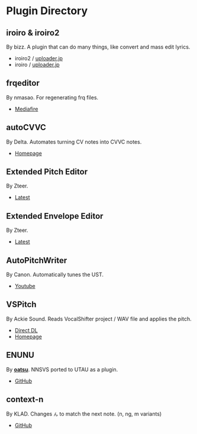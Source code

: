 # Plugin Directory

## iroiro & iroiro2
By bizz. A plugin that can do many things, like convert and mass edit lyrics.

- iroiro2 / [uploader.jp](https://ux.getuploader.com/bizz_v/download/182)
- iroiro / [uploader.jp](https://ux.getuploader.com/bizz_v/download/141)

## frqeditor
By nmasao. For regenerating frq files.

- [Mediafire](https://www.mediafire.com/folder/rra0zg66lb419/frqeditor)

## autoCVVC
By Delta. Automates turning CV notes into CVVC notes.

- [Homepage](https://delta-kimigatame.hatenablog.jp/entry/ar1172141)

## Extended Pitch Editor
By Zteer.

- [Latest](http://z-server.game.coocan.jp/utau/utautop.html#pitedit)

## Extended Envelope Editor
By Zteer.

- [Latest](http://z-server.game.coocan.jp/utau/utautop.html#envedit)

## AutoPitchWriter
By Canon. Automatically tunes the UST.

- [Youtube](https://www.youtube.com/watch?v=pdxMg2ViASU)

## VSPitch
By Ackie Sound. Reads VocalShifter project / WAV file and applies the pitch.

- [Direct DL](https://ackiesound.ifdef.jp/data/vspitch105.zip)
- [Homepage](https://ackiesound.ifdef.jp/download.html)

## ENUNU
By **[oatsu](https://github.com/oatsu-gh)**. NNSVS ported to UTAU as a plugin.

- [GitHub](https://github.com/oatsu-gh/ENUNU)

## context-n
By KLAD. Changes `ん` to match the next note. (n, ng, m variants)

- [GitHub](https://github.com/adlez27/context-n)
